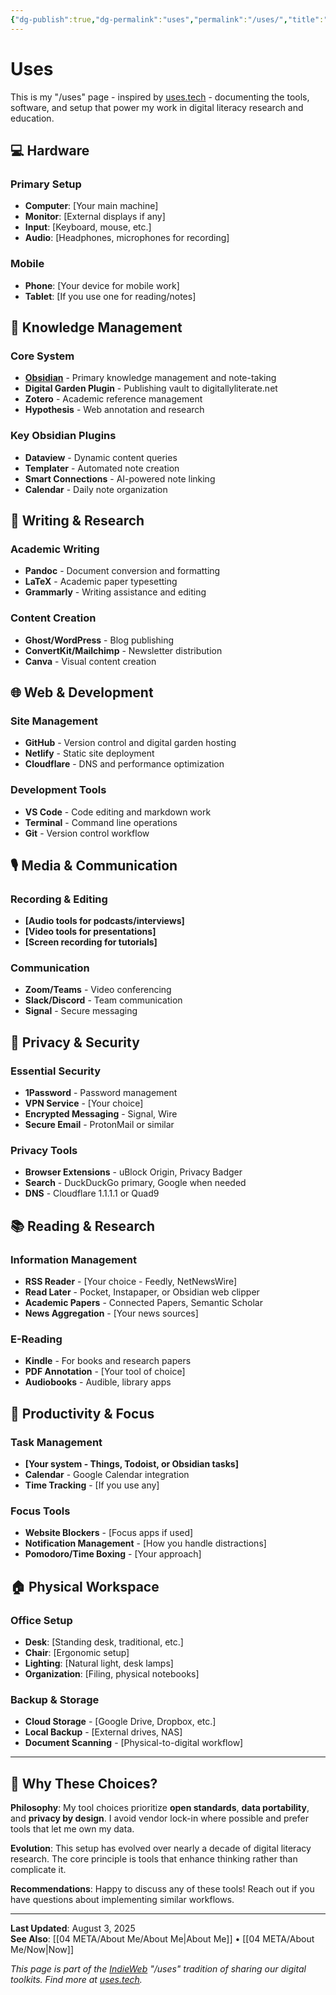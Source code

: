 ```yaml
---
{"dg-publish":true,"dg-permalink":"uses","permalink":"/uses/","title":"Uses","tags":["tools","setup","productivity","indieweb"],"created":"2025-08-03","updated":"2025-08-03"}
---
```



# Uses

This is my "/uses" page - inspired by [uses.tech](https://uses.tech/) - documenting the tools, software, and setup that power my work in digital literacy research and education.

## 💻 Hardware

### **Primary Setup**
- **Computer**: [Your main machine]
- **Monitor**: [External displays if any]
- **Input**: [Keyboard, mouse, etc.]
- **Audio**: [Headphones, microphones for recording]

### **Mobile**
- **Phone**: [Your device for mobile work]
- **Tablet**: [If you use one for reading/notes]

## 🧠 Knowledge Management

### **Core System**
- **[Obsidian](https://obsidian.md/)** - Primary knowledge management and note-taking
- **Digital Garden Plugin** - Publishing vault to digitallyliterate.net
- **Zotero** - Academic reference management
- **Hypothesis** - Web annotation and research

### **Key Obsidian Plugins**
- **Dataview** - Dynamic content queries
- **Templater** - Automated note creation
- **Smart Connections** - AI-powered note linking
- **Calendar** - Daily note organization

## 📝 Writing & Research

### **Academic Writing**
- **Pandoc** - Document conversion and formatting
- **LaTeX** - Academic paper typesetting
- **Grammarly** - Writing assistance and editing

### **Content Creation**
- **Ghost/WordPress** - Blog publishing
- **ConvertKit/Mailchimp** - Newsletter distribution
- **Canva** - Visual content creation

## 🌐 Web & Development

### **Site Management**
- **GitHub** - Version control and digital garden hosting
- **Netlify** - Static site deployment
- **Cloudflare** - DNS and performance optimization

### **Development Tools**
- **VS Code** - Code editing and markdown work
- **Terminal** - Command line operations
- **Git** - Version control workflow

## 🎙️ Media & Communication

### **Recording & Editing**
- **[Audio tools for podcasts/interviews]**
- **[Video tools for presentations]**
- **[Screen recording for tutorials]**

### **Communication**
- **Zoom/Teams** - Video conferencing
- **Slack/Discord** - Team communication
- **Signal** - Secure messaging

## 🔐 Privacy & Security

### **Essential Security**
- **1Password** - Password management
- **VPN Service** - [Your choice]
- **Encrypted Messaging** - Signal, Wire
- **Secure Email** - ProtonMail or similar

### **Privacy Tools**
- **Browser Extensions** - uBlock Origin, Privacy Badger
- **Search** - DuckDuckGo primary, Google when needed
- **DNS** - Cloudflare 1.1.1.1 or Quad9

## 📚 Reading & Research

### **Information Management**
- **RSS Reader** - [Your choice - Feedly, NetNewsWire]
- **Read Later** - Pocket, Instapaper, or Obsidian web clipper
- **Academic Papers** - Connected Papers, Semantic Scholar
- **News Aggregation** - [Your news sources]

### **E-Reading**
- **Kindle** - For books and research papers
- **PDF Annotation** - [Your tool of choice]
- **Audiobooks** - Audible, library apps

## 🎯 Productivity & Focus

### **Task Management**
- **[Your system - Things, Todoist, or Obsidian tasks]**
- **Calendar** - Google Calendar integration
- **Time Tracking** - [If you use any]

### **Focus Tools**
- **Website Blockers** - [Focus apps if used]
- **Notification Management** - [How you handle distractions]
- **Pomodoro/Time Boxing** - [Your approach]

## 🏠 Physical Workspace

### **Office Setup**
- **Desk**: [Standing desk, traditional, etc.]
- **Chair**: [Ergonomic setup]
- **Lighting**: [Natural light, desk lamps]
- **Organization**: [Filing, physical notebooks]

### **Backup & Storage**
- **Cloud Storage** - [Google Drive, Dropbox, etc.]
- **Local Backup** - [External drives, NAS]
- **Document Scanning** - [Physical-to-digital workflow]

---

## 🔄 Why These Choices?

**Philosophy**: My tool choices prioritize **open standards**, **data portability**, and **privacy by design**. I avoid vendor lock-in where possible and prefer tools that let me own my data.

**Evolution**: This setup has evolved over nearly a decade of digital literacy research. The core principle is tools that enhance thinking rather than complicate it.

**Recommendations**: Happy to discuss any of these tools! Reach out if you have questions about implementing similar workflows.

---

**Last Updated**: August 3, 2025  
**See Also**: [[04 META/About Me/About Me\|About Me]] • [[04 META/About Me/Now\|Now]]

*This page is part of the [IndieWeb](https://indieweb.org/) "/uses" tradition of sharing our digital toolkits. Find more at [uses.tech](https://uses.tech/).*
